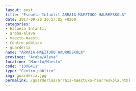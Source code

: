 ```yaml
---
layout: post
title: "Escuela Infantil ARRAIA-MAEZTUKO HAURRESKOLA"
date: 2017-09-20 20:57:05 +0200
categories:
- Escuela Infantil
- araba-alava
- maeztu-maestu
- Centro público
- guarderia
name: "ARRAIA-MAEZTUKO HAURRESKOLA"
province: "Araba/Álava"
location: "Maeztu/Maestu"
code: "1006411"
type: "Centro público"
img: guarderia.jpg
permalink: /guarderias/arraia-maeztuko-haurreskola.html
---
```

